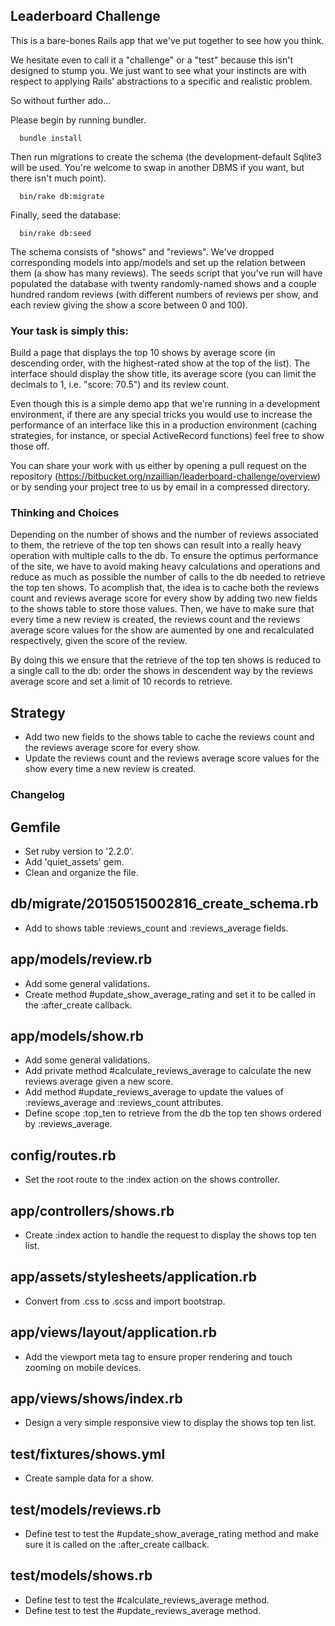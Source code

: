 ## Leaderboard Challenge

This is a bare-bones Rails app that we've put together to see how you think.

We hesitate even to call it a "challenge" or a "test" because this isn't designed to stump you. We just want to see what your instincts are with respect to applying Rails' abstractions to a specific and realistic problem.

So without further ado...

Please begin by running bundler.

````
  bundle install
````

Then run migrations to create the schema (the development-default Sqlite3 will be used. You're welcome to swap in another DBMS if you want, but there isn't much point).

````
  bin/rake db:migrate
````

Finally, seed the database:
````
  bin/rake db:seed
````

The schema consists of "shows" and "reviews". We've dropped corresponding models into app/models and set up the relation between them (a show has many reviews). The seeds script that you've run will have populated the database with twenty randomly-named shows and a couple hundred random reviews (with different numbers of reviews per show, and each review giving the show a score between 0 and 100).

### Your task is simply this:

Build a page that displays the top 10 shows by average score (in descending order, with the highest-rated show at the top of the list). The interface should display the show title, its average score (you can limit the decimals to 1, i.e. "score: 70.5") and its review count.

Even though this is a simple demo app that we're running in a development environment, if there are any special tricks you would use to increase the performance of an interface like this in a production environment (caching strategies, for instance, or special ActiveRecord functions) feel free to show those off.

You can share your work with us either by opening a pull request on the repository (https://bitbucket.org/nzaillian/leaderboard-challenge/overview) or by sending your project tree to us by email in a compressed directory.



### Thinking and Choices
Depending on the number of shows and the number of reviews associated to them, the retrieve of the top ten shows can result into a really heavy operation with multiple calls to the db. To ensure the optimus performance of the site, we have to avoid making heavy calculations and operations and reduce as much as possible the number of calls to the db needed to retrieve the top ten shows. To acomplish that, the idea is to cache both the reviews count and reviews average score for every show by adding two new fields to the shows table to store those values. Then, we have to make sure that every time a new review is created, the reviews count and the reviews average score values for the show are aumented by one and recalculated respectively, given the score of the review.

By doing this we ensure that the retrieve of the top ten shows is reduced to a single call to the db: order the shows in descendent way by the reviews average score and set a limit of 10 records to retrieve.


## Strategy
* Add two new fields to the shows table to cache the reviews count and the reviews average score for every show.
* Update the reviews count and the reviews average score values for the show every time a new review is created.


### Changelog
## Gemfile
* Set ruby version to '2.2.0'.
* Add 'quiet_assets' gem.
* Clean and organize the file.

## db/migrate/20150515002816_create_schema.rb
* Add to shows table :reviews_count and :reviews_average fields.

## app/models/review.rb
* Add some general validations.
* Create method #update_show_average_rating and set it to be called in the :after_create callback.

## app/models/show.rb
* Add some general validations.
* Add private method #calculate_reviews_average to calculate the new reviews average given a new score.
* Add method #update_reviews_average to update the values of :reviews_average and :reviews_count attributes.
* Define scope :top_ten to retrieve from the db the top ten shows ordered by :reviews_average.

## config/routes.rb
* Set the root route to the :index action on the shows controller.

## app/controllers/shows.rb
* Create :index action to handle the request to display the shows top ten list.

## app/assets/stylesheets/application.rb
* Convert from .css to .scss and import bootstrap.

## app/views/layout/application.rb
* Add the viewport meta tag to ensure proper rendering and touch zooming on mobile devices.

## app/views/shows/index.rb
* Design a very simple responsive view to display the shows top ten list.

## test/fixtures/shows.yml
* Create sample data for a show.

## test/models/reviews.rb
* Define test to test the #update_show_average_rating method and make sure it is called on the :after_create callback.

## test/models/shows.rb
* Define test to test the #calculate_reviews_average method.
* Define test to test the #update_reviews_average method.


